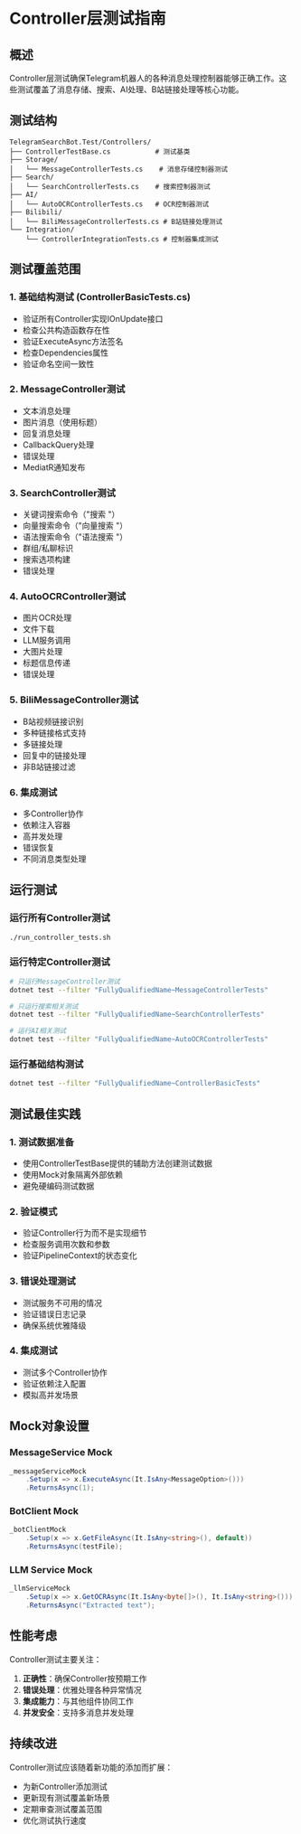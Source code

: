 # Controller层测试指南

## 概述

Controller层测试确保Telegram机器人的各种消息处理控制器能够正确工作。这些测试覆盖了消息存储、搜索、AI处理、B站链接处理等核心功能。

## 测试结构

```
TelegramSearchBot.Test/Controllers/
├── ControllerTestBase.cs           # 测试基类
├── Storage/
│   └── MessageControllerTests.cs    # 消息存储控制器测试
├── Search/
│   └── SearchControllerTests.cs    # 搜索控制器测试
├── AI/
│   └── AutoOCRControllerTests.cs   # OCR控制器测试
├── Bilibili/
│   └── BiliMessageControllerTests.cs # B站链接处理测试
└── Integration/
    └── ControllerIntegrationTests.cs # 控制器集成测试
```

## 测试覆盖范围

### 1. 基础结构测试 (ControllerBasicTests.cs)
- 验证所有Controller实现IOnUpdate接口
- 检查公共构造函数存在性
- 验证ExecuteAsync方法签名
- 检查Dependencies属性
- 验证命名空间一致性

### 2. MessageController测试
- 文本消息处理
- 图片消息（使用标题）
- 回复消息处理
- CallbackQuery处理
- 错误处理
- MediatR通知发布

### 3. SearchController测试
- 关键词搜索命令（"搜索 "）
- 向量搜索命令（"向量搜索 "）
- 语法搜索命令（"语法搜索 "）
- 群组/私聊标识
- 搜索选项构建
- 错误处理

### 4. AutoOCRController测试
- 图片OCR处理
- 文件下载
- LLM服务调用
- 大图片处理
- 标题信息传递
- 错误处理

### 5. BiliMessageController测试
- B站视频链接识别
- 多种链接格式支持
- 多链接处理
- 回复中的链接处理
- 非B站链接过滤

### 6. 集成测试
- 多Controller协作
- 依赖注入容器
- 高并发处理
- 错误恢复
- 不同消息类型处理

## 运行测试

### 运行所有Controller测试
```bash
./run_controller_tests.sh
```

### 运行特定Controller测试
```bash
# 只运行MessageController测试
dotnet test --filter "FullyQualifiedName~MessageControllerTests"

# 只运行搜索相关测试
dotnet test --filter "FullyQualifiedName~SearchControllerTests"

# 运行AI相关测试
dotnet test --filter "FullyQualifiedName~AutoOCRControllerTests"
```

### 运行基础结构测试
```bash
dotnet test --filter "FullyQualifiedName~ControllerBasicTests"
```

## 测试最佳实践

### 1. 测试数据准备
- 使用ControllerTestBase提供的辅助方法创建测试数据
- 使用Mock对象隔离外部依赖
- 避免硬编码测试数据

### 2. 验证模式
- 验证Controller行为而不是实现细节
- 检查服务调用次数和参数
- 验证PipelineContext的状态变化

### 3. 错误处理测试
- 测试服务不可用的情况
- 验证错误日志记录
- 确保系统优雅降级

### 4. 集成测试
- 测试多个Controller协作
- 验证依赖注入配置
- 模拟高并发场景

## Mock对象设置

### MessageService Mock
```csharp
_messageServiceMock
    .Setup(x => x.ExecuteAsync(It.IsAny<MessageOption>()))
    .ReturnsAsync(1);
```

### BotClient Mock
```csharp
_botClientMock
    .Setup(x => x.GetFileAsync(It.IsAny<string>(), default))
    .ReturnsAsync(testFile);
```

### LLM Service Mock
```csharp
_llmServiceMock
    .Setup(x => x.GetOCRAsync(It.IsAny<byte[]>(), It.IsAny<string>()))
    .ReturnsAsync("Extracted text");
```

## 性能考虑

Controller测试主要关注：
1. **正确性**：确保Controller按预期工作
2. **错误处理**：优雅处理各种异常情况
3. **集成能力**：与其他组件协同工作
4. **并发安全**：支持多消息并发处理

## 持续改进

Controller测试应该随着新功能的添加而扩展：
- 为新Controller添加测试
- 更新现有测试覆盖新场景
- 定期审查测试覆盖范围
- 优化测试执行速度